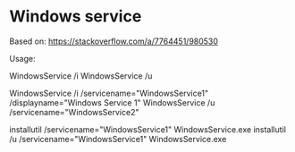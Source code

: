 # Windows service

Based on: https://stackoverflow.com/a/7764451/980530

Usage:

WindowsService /i
WindowsService /u

WindowsService /i /servicename="WindowsService1" /displayname="Windows Service 1"
WindowsService /u /servicename="WindowsService2"

installutil /servicename="WindowsService1" WindowsService.exe
installutil /u /servicename="WindowsService1" WindowsService.exe
